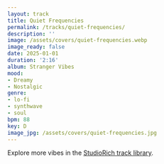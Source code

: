 ```yaml
---
layout: track
title: Quiet Frequencies
permalink: /tracks/quiet-frequencies/
description: ''
image: /assets/covers/quiet-frequencies.webp
image_ready: false
date: 2025-01-01
duration: '2:16'
album: Stranger Vibes
mood:
- Dreamy
- Nostalgic
genre:
- lo-fi
- synthwave
- soul
bpm: 88
key: D
image_jpg: /assets/covers/quiet-frequencies.jpg
---
```


Explore more vibes in the [StudioRich track library](/tracks/).
